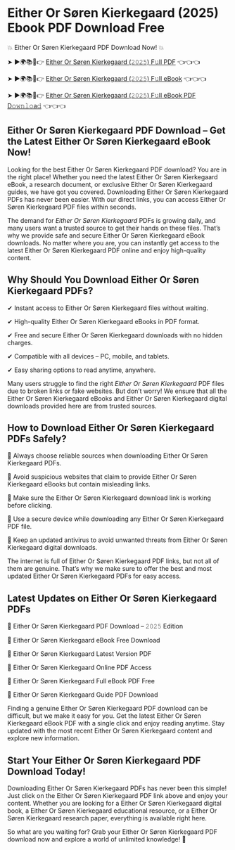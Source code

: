 # Either Or Søren Kierkegaard (2025) Ebook PDF Download Free

💥 Either Or Søren Kierkegaard PDF Download Now! 💥

➤ ►🌍📚📱👉 [Either Or Søren Kierkegaard (𝟸𝟶𝟸𝟻) F𝚞ll PDF](https://getpdf.xyz/either-or-søren-kierkegaard) 👈👈👈


➤ ►🌍📚📱👉 [Either Or Søren Kierkegaard (𝟸𝟶𝟸𝟻) F𝚞ll eBook](https://getpdf.xyz/either-or-søren-kierkegaard) 👈👈👈


➤ ►🌍📚📱👉 [Either Or Søren Kierkegaard (𝟸𝟶𝟸𝟻) F𝚞ll eBook PDF D𝚘𝚠𝚗𝚕𝚘a𝚍](https://getpdf.xyz/either-or-søren-kierkegaard) 👈👈👈


## Either Or Søren Kierkegaard PDF Download – Get the Latest Either Or Søren Kierkegaard eBook Now!

Looking for the best Either Or Søren Kierkegaard PDF download? You are in the right place! Whether you need the latest Either Or Søren Kierkegaard eBook, a research document, or exclusive Either Or Søren Kierkegaard guides, we have got you covered. Downloading Either Or Søren Kierkegaard PDFs has never been easier. With our direct links, you can access Either Or Søren Kierkegaard PDF files within seconds.

The demand for *Either Or Søren Kierkegaard* PDFs is growing daily, and many users want a trusted source to get their hands on these files. That’s why we provide safe and secure Either Or Søren Kierkegaard eBook downloads. No matter where you are, you can instantly get access to the latest Either Or Søren Kierkegaard PDF online and enjoy high-quality content.

## Why Should You Download Either Or Søren Kierkegaard PDFs?

✔ Instant access to Either Or Søren Kierkegaard files without waiting.

✔ High-quality Either Or Søren Kierkegaard eBooks in PDF format.

✔ Free and secure Either Or Søren Kierkegaard downloads with no hidden charges.

✔ Compatible with all devices – PC, mobile, and tablets.

✔ Easy sharing options to read anytime, anywhere.

Many users struggle to find the right *Either Or Søren Kierkegaard* PDF files due to broken links or fake websites. But don’t worry! We ensure that all the Either Or Søren Kierkegaard eBooks and Either Or Søren Kierkegaard digital downloads provided here are from trusted sources.

## How to Download Either Or Søren Kierkegaard PDFs Safely?

📌 Always choose reliable sources when downloading Either Or Søren Kierkegaard PDFs.

📌 Avoid suspicious websites that claim to provide Either Or Søren Kierkegaard eBooks but contain misleading links.

📌 Make sure the Either Or Søren Kierkegaard download link is working before clicking.

📌 Use a secure device while downloading any Either Or Søren Kierkegaard PDF file.

📌 Keep an updated antivirus to avoid unwanted threats from Either Or Søren Kierkegaard digital downloads.

The internet is full of Either Or Søren Kierkegaard PDF links, but not all of them are genuine. That’s why we make sure to offer the best and most updated Either Or Søren Kierkegaard PDFs for easy access.

## Latest Updates on Either Or Søren Kierkegaard PDFs

🔹 Either Or Søren Kierkegaard PDF Download – 𝟸𝟶𝟸𝟻 Edition

🔹 Either Or Søren Kierkegaard eBook Free Download

🔹 Either Or Søren Kierkegaard Latest Version PDF

🔹 Either Or Søren Kierkegaard Online PDF Access

🔹 Either Or Søren Kierkegaard Full eBook PDF Free

🔹 Either Or Søren Kierkegaard Guide PDF Download

Finding a genuine Either Or Søren Kierkegaard PDF download can be difficult, but we make it easy for you. Get the latest Either Or Søren Kierkegaard eBook PDF with a single click and enjoy reading anytime. Stay updated with the most recent Either Or Søren Kierkegaard content and explore new information.

## Start Your Either Or Søren Kierkegaard PDF Download Today!

Downloading Either Or Søren Kierkegaard PDFs has never been this simple! Just click on the Either Or Søren Kierkegaard PDF link above and enjoy your content. Whether you are looking for a Either Or Søren Kierkegaard digital book, a Either Or Søren Kierkegaard educational resource, or a Either Or Søren Kierkegaard research paper, everything is available right here.

So what are you waiting for? Grab your Either Or Søren Kierkegaard PDF download now and explore a world of unlimited knowledge! 🚀